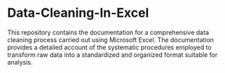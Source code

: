 # Data-Cleaning-In-Excel
This repository contains the documentation for a comprehensive data cleaning process carried out using Microsoft Excel. The documentation provides a detailed account of the systematic procedures employed to transform raw data into a standardized and organized format suitable for analysis.
